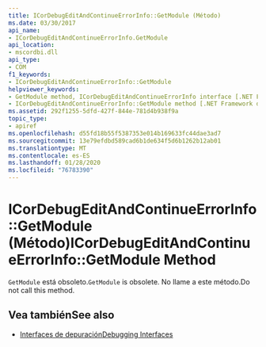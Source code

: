```yaml
---
title: ICorDebugEditAndContinueErrorInfo::GetModule (Método)
ms.date: 03/30/2017
api_name:
- ICorDebugEditAndContinueErrorInfo.GetModule
api_location:
- mscordbi.dll
api_type:
- COM
f1_keywords:
- ICorDebugEditAndContinueErrorInfo::GetModule
helpviewer_keywords:
- GetModule method, ICorDebugEditAndContinueErrorInfo interface [.NET Framework debugging]
- ICorDebugEditAndContinueErrorInfo::GetModule method [.NET Framework debugging]
ms.assetid: 292f1255-5dfd-427f-844e-781d4b938f9a
topic_type:
- apiref
ms.openlocfilehash: d55fd18b55f5387353e014b169633fc44dae3ad7
ms.sourcegitcommit: 13e79efdbd589cad6b1de634f5d6b1262b12ab01
ms.translationtype: MT
ms.contentlocale: es-ES
ms.lasthandoff: 01/28/2020
ms.locfileid: "76783390"
---
```

# <a name="icordebugeditandcontinueerrorinfogetmodule-method"></a><span data-ttu-id="860fb-102">ICorDebugEditAndContinueErrorInfo::GetModule (Método)</span><span class="sxs-lookup"><span data-stu-id="860fb-102">ICorDebugEditAndContinueErrorInfo::GetModule Method</span></span>
<span data-ttu-id="860fb-103">`GetModule` está obsoleto.</span><span class="sxs-lookup"><span data-stu-id="860fb-103">`GetModule` is obsolete.</span></span> <span data-ttu-id="860fb-104">No llame a este método.</span><span class="sxs-lookup"><span data-stu-id="860fb-104">Do not call this method.</span></span>  
  
## <a name="see-also"></a><span data-ttu-id="860fb-105">Vea también</span><span class="sxs-lookup"><span data-stu-id="860fb-105">See also</span></span>

- [<span data-ttu-id="860fb-106">Interfaces de depuración</span><span class="sxs-lookup"><span data-stu-id="860fb-106">Debugging Interfaces</span></span>](debugging-interfaces.md)
